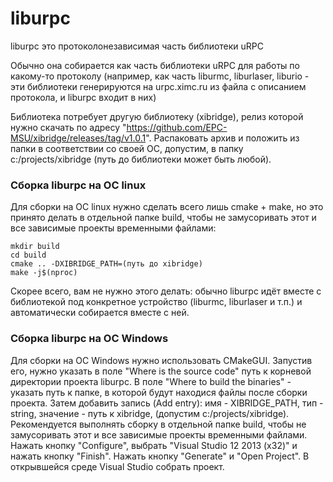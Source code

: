 # liburpc

liburpc это протоколонезависимая часть библиотеки uRPC

Обычно она собирается как часть библиотеки uRPC для работы по какому-то протоколу 
(например, как часть liburmc, liburlaser, liburio - эти библиотеки генерируются на 
urpc.ximc.ru из файла с описанием протокола, и liburpc входит в них)

Библиотека потребует другую библиотеку (xibridge), релиз которой нужно скачать по адресу "https://github.com/EPC-MSU/xibridge/releases/tag/v1.0.1".
Распаковать архив  и положить из папки в соответствии со своей  ОС, допустим, в папку c:/projects/xibridge (путь до библиотеки может быть любой). 

### Cборка liburpc на ОС linux
 
Для сборки на ОС linux нужно сделать всего лишь cmake + make, но это принято делать в отдельной папке build, чтобы не замусоривать этот и все зависимые проекты временными файлами:
```shell
mkdir build
cd build
cmake .. -DXIBRIDGE_PATH=(путь до xibridge)
make -j$(nproc)
```

Скорее всего, вам не нужно этого делать: обычно liburpc идёт вместе с библиотекой 
под конкретное устройство (liburmc, liburlaser и т.п.) и автоматически собирается вместе с 
ней.

### Cборка liburpc на ОС Windows

Для сборки на ОС Windows нужно использовать CMakeGUI. Запустив его, нужно указать в поле "Where is the source code" путь к корневой директории проекта liburpc. В поле "Where to build the binaries" - указать путь к папке, 
в которой будут находися файлы после сборки проекта. Затем добавить запись (Add entry): имя - XIBRIDGE_PATH, тип - string, значение - путь к xibridge, (допустим c:/projects/xibridge).
Рекомендуется выполнять сборку в отдельной папке build, чтобы не замусоривать этот и все зависимые проекты временными файлами. Нажать кнопку "Configure", выбрать "Visual Studio 12 2013 (х32)" и нажать кнопку "Finish". Нажать кнопку "Generate" и "Open Project". В открывшейся среде Visual Studio собрать проект.


